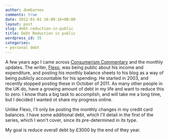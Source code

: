 ```yaml
---
author: dombarnes
comments: true
date: 2012-01-01 16:09:16+00:00
layout: post
slug: debt-reduction-in-public
title: Debt Reduction in public
wordpress_id: 35
categories:
- personal debt
---
```


A few years ago I came across [Consumerism Commentary](http://www.consumerismcommentary.com/category/monthly-update/) and the monthly updates. The writer, [Flexo](http://twitter.com/flexo), was being public about his income and expenditure, and posting his monthly balance sheets to his blog as a way of being publicly accountable for his spending. He started in 2003, and recently stopped posting these in October of 2011.
As many other people in the UK do, have a growing amount of debt in my life and want to reduce this to zero. I know thats a big task to accomplish, and will take me a long time, but I decided I wanted ot share my progress online.

Unlike Flexo, I'll only be posting the monthly changes in my credit card balances. I have some additional debt, which I'll detail in the first of the series, which I won't cover, since its pre-determined in its type.

My goal is reduce overall debt by £3000 by the end of they year.
